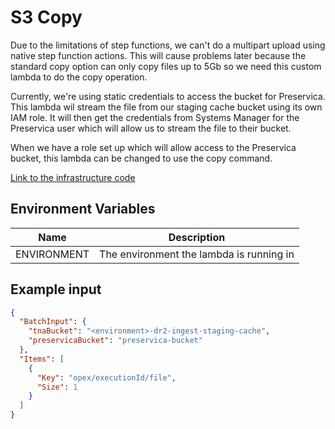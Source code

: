 # S3 Copy

Due to the limitations of step functions, we can't do a multipart upload using native step function actions.
This will cause problems later because the standard copy option can only copy files up to 5Gb so we need this custom lambda to do the copy operation.

Currently, we're using static credentials to access the bucket for Preservica. 
This lambda wil stream the file from our staging cache bucket using its own IAM role. 
It will then get the credentials from Systems Manager for the Preservica user which will allow us to stream the file to their bucket.

When we have a role set up which will allow access to the Preservica bucket, this lambda can be changed to use the copy command.

[Link to the infrastructure code](https://github.com/nationalarchives/dr2-terraform-environments)

## Environment Variables

| Name        | Description                              |
|-------------|------------------------------------------|
| ENVIRONMENT | The environment the lambda is running in |

## Example input
```json
{
  "BatchInput": {
    "tnaBucket": "<environment>-dr2-ingest-staging-cache",
    "preservicaBucket": "preservica-bucket"
  },
  "Items": [
    {
      "Key": "opex/executionId/file",
      "Size": 1
    }
  ]
}
```
